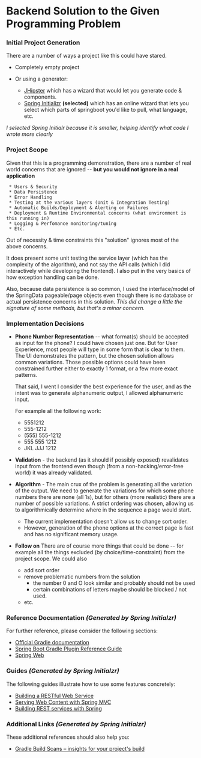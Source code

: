 # Backend Solution to the Given Programming Problem

### Initial Project Generation

There are a number of ways a project like this could have stared.
 * Completely empty project
 * Or using a generator:
 
    * [JHipster](https://www.jhipster.tech/) which has a wizard that would let you generate code & components.
    * [Spring Initializr](https://start.spring.io/) **(selected)**  which has an online wizard that
  lets you select which parts of springboot you'd like to pull, what language, etc.  
  
_I selected Spring Initialr because it is smaller, helping identify what code I wrote more clearly_

### Project Scope
  Given that this is a programming demonstration, there are a number of real world concerns that 
  are ignored -- **but you would not ignore in a real application**
  
     * Users & Security
     * Data Persistence
     * Error Handling
     * Testing at the various layers (Unit & Integration Testing)
     * Automatic Builds/Deployment & Alerting on Failures
     * Deployment & Runtime Environmental concerns (what environment is this running in)
     * Logging & Perfomance monitoring/tuning     
     * Etc.
     
  Out of necessity & time constraints this "solution" ignores most of the above concerns.
  
  It does present some unit testing the service layer (which has the complexity of the algorithm), 
  and not say the API calls (which I did interactively while developing the frontend). I also put
  in the very basics of how exception handling can be done. 
  
  Also, because data persistence is so common, I used the interface/model of the SpringData pageable/page
  objects even though there is no database or actual persistence concerns in this solution. _This
  did change a little the signature of some methods, but that's a minor concern._
  
### Implementation Decisions
  
  * **Phone Number Representation** -- what format(s) should be accepted as input for the phone?
      I could have chosen just one.  But for User Experience, most people will type in 
      some form that is clear to them.  The UI demonstrates the pattern, but the chosen solution
      allows common variations.  Those possible options could have been constrained further either to 
      exactly 1 format, or a few more exact patterns.   
       
      That said, I went I consider the best experience for the user, and as the intent was to 
      generate alphanumeric output, I allowed alphanumeric input.
      
      For example all the following work:
           
      *  5551212
      *  555-1212
      *  (555) 555-1212
      *  555 555 1212
      *  JKL JJJ 1212   
     
      
  * **Validation** - the backend (as it should if possibly exposed) revalidates input from the frontend
    even though (from a non-hacking/error-free world) it was already validated.
    
  * **Algorithm** - The main crux of the problem is generating all the variation of the output.
    We need to generate the variations for which some phone numbers there are none (all 1s),
    but for others (more realistic) there are a number of possible variations.  A strict ordering
    was chosen, allowing us to algorithmically determine where in the sequence a page would start.
    
    * The current implementation doesn't allow us to change sort order.
    * However, generation of the phone options at the correct page
     is fast and has no significant memory usage.
    
  * **Follow on** 
    There are of course more things that could be done -- for example all the things 
    excluded (by choice/time-constraint) from the project scope.  We could also 
    * add sort order  
    * remove problematic numbers from the solution
      * the number 0 and O look similar and probably should not be used
      * certain combinations of letters maybe should be blocked / not used.   
    * etc.
  


### Reference Documentation _(Generated by Spring Initialzr)_
For further reference, please consider the following sections:

* [Official Gradle documentation](https://docs.gradle.org)
* [Spring Boot Gradle Plugin Reference Guide](https://docs.spring.io/spring-boot/docs/2.2.6.RELEASE/gradle-plugin/reference/html/)
* [Spring Web](https://docs.spring.io/spring-boot/docs/2.2.6.RELEASE/reference/htmlsingle/#boot-features-developing-web-applications)

### Guides _(Generated by Spring Initialzr)_
The following guides illustrate how to use some features concretely:

* [Building a RESTful Web Service](https://spring.io/guides/gs/rest-service/)
* [Serving Web Content with Spring MVC](https://spring.io/guides/gs/serving-web-content/)
* [Building REST services with Spring](https://spring.io/guides/tutorials/bookmarks/)

### Additional Links _(Generated by Spring Initialzr)_
These additional references should also help you:

* [Gradle Build Scans – insights for your project's build](https://scans.gradle.com#gradle)

